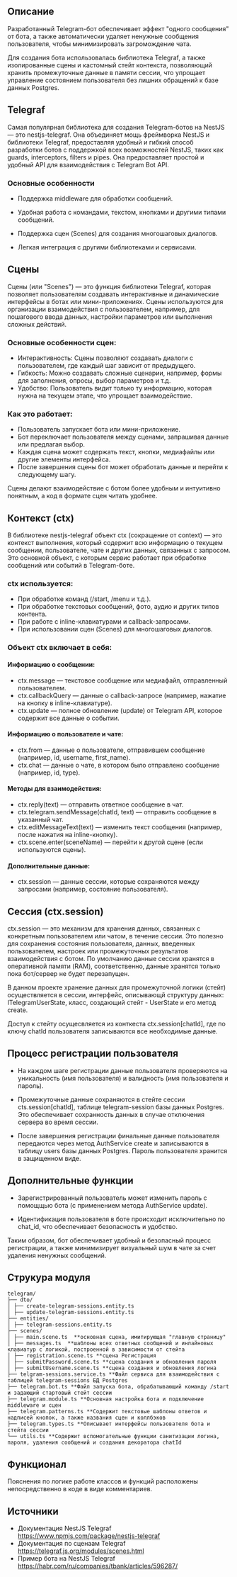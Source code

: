 ## Описание

Разработанный Telegram-бот обеспечивает эффект "одного сообщения" от бота, а также автоматически удаляет ненужные сообщения пользователя, чтобы минимизировать загромождение чата.

Для создания бота использовалась библиотека Telegraf, а также изолированные сцены и кастомный стейт контекста, позволяющий хранить промежуточные данные в памяти сессии, что упрощает управление состоянием пользователя без лишних обращений к базе данных Postgres.

## Telegraf
Самая популярная библиотека для создания Telegram-ботов на NestJS — это nestjs-telegraf. Она объединяет мощь фреймворка NestJS и библиотеки Telegraf, предоставляя удобный и гибкий способ разработки ботов с поддержкой всех возможностей NestJS, таких как guards, interceptors, filters и pipes. Она предоставляет простой и удобный API для взаимодействия с Telegram Bot API. 

### Основные особенности

- Поддержка middleware для обработки сообщений.

- Удобная работа с командами, текстом, кнопками и другими типами сообщений.

- Поддержка сцен (Scenes) для создания многошаговых диалогов.

- Легкая интеграция с другими библиотеками и сервисами.

## Сцены 
Cцены (или "Scenes") — это функция библиотеки Telegraf, которая позволяет пользователям создавать интерактивные и динамические интерфейсы в ботах или мини-приложениях. Сцены используются для организации взаимодействия с пользователем, например, для пошагового ввода данных, настройки параметров или выполнения сложных действий.

### Основные особенности сцен:
- Интерактивность: Сцены позволяют создавать диалоги с пользователем, где каждый шаг зависит от предыдущего.
- Гибкость: Можно создавать сложные сценарии, например, формы для заполнения, опросы, выбор параметров и т.д.
- Удобство: Пользователь видит только ту информацию, которая нужна на текущем этапе, что упрощает взаимодействие.

### Как это работает:
- Пользователь запускает бота или мини-приложение.
- Бот переключает пользователя между сценами, запрашивая данные или предлагая выбор.
- Каждая сцена может содержать текст, кнопки, медиафайлы или другие элементы интерфейса.
- После завершения сцены бот может обработать данные и перейти к следующему шагу.

Сцены делают взаимодействие с ботом более удобным и интуитивно понятным, а код в формате сцен читать удобнее.


## Контекст (ctx)
В библиотеке nestjs-telegraf объект ctx (сокращение от context) — это контекст выполнения, который содержит всю информацию о текущем сообщении, пользователе, чате и других данных, связанных с запросом. Это основной объект, с которым сервис работает при обработке сообщений или событий в Telegram-боте.

### ctx используется: 
- При обработке команд (/start, /menu и т.д.).
- При обработке текстовых сообщений, фото, аудио и других типов контента.
- При работе с inline-клавиатурами и callback-запросами.
- При использовании сцен (Scenes) для многошаговых диалогов.

### Объект ctx включает в себя:

#### Информацию о сообщении:

- ctx.message — текстовое сообщение или медиафайл, отправленный пользователем.
- ctx.callbackQuery — данные о callback-запросе (например, нажатие на кнопку в inline-клавиатуре).
- ctx.update — полное обновление (update) от Telegram API, которое содержит все данные о событии.

#### Информацию о пользователе и чате:
- ctx.from — данные о пользователе, отправившем сообщение (например, id, username, first_name).
- ctx.chat — данные о чате, в котором было отправлено сообщение (например, id, type).

#### Методы для взаимодействия:
- ctx.reply(text) — отправить ответное сообщение в чат.
- ctx.telegram.sendMessage(chatId, text) — отправить сообщение в указанный чат.
- ctx.editMessageText(text) — изменить текст сообщения (например, после нажатия на inline-кнопку).
- ctx.scene.enter(sceneName) — перейти к другой сцене (если используются сцены).

#### Дополнительные данные:
- ctx.session — данные сессии, которые сохраняются между запросами (например, состояние пользователя).

## Сессия (ctx.session)
ctx.session — это механизм для хранения данных, связанных с конкретным пользователем или чатом, в течение сессии. Это полезно для сохранения состояния пользователя, данных, введенных пользователем, настроек или промежуточных результатов взаимодействия с ботом. По умолчанию данные сессии хранятся в оперативной памяти (RAM), соответственно, данные хранятся только пока бот/сервер не будет перезапущен.

В данном проекте хранение данных для промежуточной логики (стейт) осуществляется в сессии, интерфейс, описывающй структуру данных: ITelegramUserState, класс, создающий стейт - UserState и его метод create.

Доступ к стейту осущесвляется из конткеста ctx.session\[chatId\], где по ключу chatId пользователя записываются все необходимые данные. 


## Процесс регистрации пользователя

- На каждом шаге регистрации данные пользователя проверяются на уникальность (имя пользователя) и валидность (имя пользователя и пароль).

- Промежуточные данные сохраняются в стейте сессии cts.session\[chatId\], таблице telegram-session базы данных Postgres. Это обеспечивает сохранность данных в случае отключения сервера во время сессии.

- После завершения регистрации финальные данные пользователя передаются через метод AuthService create и записываются в таблицу users базы данных Postgres. Пароль пользователя хранится в защищенном виде.

## Дополнительные функции

- Зарегистрированный пользователь может изменить пароль с помощщью бота (с применением метода AuthService update).

- Идентификация пользователя в боте происходит исключительно по chat_id, что обеспечивает безопасность и удобство.

Таким образом, бот обеспечивает удобный и безопасный процесс регистрации, а также минимизирует визуальный шум в чате за счет удаления ненужных сообщений.

## Струкура модуля

```text
telegram/
├── dto/
│ ├── create-telegram-sessions.entity.ts
│ ├── update-telegram-sessions.entity.ts
├── entities/
│ ├── telegram-sessions.entity.ts
├── scenes/
│ ├── main.scene.ts  **основная сцена, имитирующая "главную страницу"
│ ├── messages.ts  **шаблоны всех ответных сообщений и инлайновых клавиатур с логикой, построенной в зависимости от стейта
│ ├── registration.scene.ts **сцена Регистрация 
│ ├── submitPassword.scene.ts **сцена создания и обновления пароля
│ ├── submitUsername.scene.ts **сцена создания и обновления логина
├── telgram-sessions.service.ts **Файл сервиса для взаимодействия с таблицей telegram-sessions БД Postgres
├── telegram.bot.ts **Файл запуска бота, обрабатывающий команду /start и задающий стартовый стейт сессии
├── telegram.module.ts **Основная настройка бота и подключение middleware и сцен
├── telegram.patterns.ts **Содержит текстовые шаблоны ответов и надписей кнопок, а также названия сцен и коллбэков
├── telegram.types.ts **Описывает интерфейсы пользователя бота и стейта сессии
└── utils.ts **Содержит вспомогательные функции санитизации логина, пароля, удаления сообщений и создания декоратора chatId
```

## Функционал
Пояснения по логике работе классов и функций расположены непосредственно в коде в виде комментариев. 

## Источники
- Документация NestJS Telegraf  https://www.npmjs.com/package/nestjs-telegraf 
- Документация по сценаам Telegraf https://telegraf.js.org/modules/scenes.html 
- Пример бота на NestJS Telegraf https://habr.com/ru/companies/tbank/articles/596287/ 

